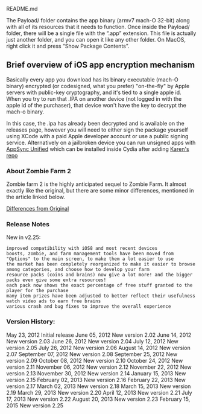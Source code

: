 README.md

The Payload/ folder contains the app binary (armv7 mach-O 32-bit) along with all of its resources that it needs to function. Once inside the Payload/ folder, there will be a single file with the “.app” extension. This file is actually just another folder, and you can open it like any other folder. On MacOS, right click it and press “Show Package Contents”.


## Brief overview of iOS app encryption mechanism

Basically every app you download has its binary executable (mach-O binary) encrypted (or codesigned, what you prefer) "on-the-fly" by Apple servers with public-key cryptography, and it's tied to a single apple id. 
When you try to run that .IPA on another device (not logged in with the apple id of the purchaser), that device won't have the key to decrypt the mach-o binary.

In this case, the .ipa has already been decrypted and is available on the releases page, however you will need to either sign the package yourself using XCode with a paid Apple developer account or use a public signing service.
Alternatively on a jailbroken device you can run unsigned apps with [AppSync Unified](https://github.com/akemin-dayo/AppSync) which can be installed inside Cydia after adding [Karen's repo](https://cydia.akemi.ai/?page/net.angelxwind.appsyncunified)

### About Zombie Farm 2

Zombie farm 2 is the highly anticipated sequel to Zombie Farm. It almost exactly like the original, but there are some minor differences, mentioned in the article linked below. 

[Differences from Original](https://zombie-farm.fandom.com/wiki/Zombie_Farm_2)

### Release Notes

New in v2.25:

    improved compatibility with iOS8 and most recent devices
    boosts, zombie, and farm management tools have been moved from "Options" to the main screen, to make them a lot easier to use
    the market has been completely reorganized to make it easier to browse among categories, and choose how to develop your farm
    resource packs (coins and brains) now give a lot more! and the bigger packs even give some extra resources!
    each pack now shows the exact percentage of free stuff granted to the player for the purchase
    many item prizes have been adjusted to better reflect their usefulness
    watch video ads to earn free brains
    various crash and bug fixes to improve the overall experience


### Version History:

May 23, 2012 Initial release
June 05, 2012 New version 2.02
June 14, 2012 New version 2.03
June 26, 2012 New version 2.04
July 12, 2012 New version 2.05
July 26, 2012 New version 2.06
August 14, 2012 New version 2.07
September 07, 2012 New version 2.08
September 25, 2012 New version 2.09
October 08, 2012 New version 2.10
October 24, 2012 New version 2.11
November 06, 2012 New version 2.12
November 22, 2012 New version 2.13
November 30, 2012 New version 2.14
January 15, 2013 New version 2.15
February 02, 2013 New version 2.16
February 22, 2013 New version 2.17
March 02, 2013 New version 2.18
March 15, 2013 New version 2.19
March 29, 2013 New version 2.20
April 12, 2013 New version 2.21
July 17, 2013 New version 2.22
August 20, 2013 New version 2.23
February 15, 2015 New version 2.25
